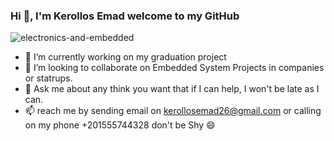 ### Hi 👋, I'm Kerollos Emad welcome to my GitHub

![electronics-and-embedded](https://user-images.githubusercontent.com/91436830/171481090-cf151f1c-1bf3-4c9f-83dd-a15b4db23697.jpg)


- 🔭 I’m currently working on my graduation project
- 👯 I’m looking to collaborate on  Embedded System Projects in companies or statrups.
- 💬 Ask me about any think you want that if I can help, I won't be late as I can.
- 📫 reach me by sending email on kerollosemad26@gmail.com or calling on my phone +201555744328 don't be Shy 😄
<!--
**KerollosEmd/KerollosEmd** is a ✨ _special_ ✨ repository because its `README.md` (this file) appears on your GitHub profile.

Here are some ideas to get you started:


- 🔭 I’m currently working on ...
- 🌱 I’m currently learning ...
- 👯 I’m looking to collaborate on ...
- 🤔 I’m looking for help with ...
- 💬 Ask me about ...
- 📫 How to reach me: ...
- 😄 Pronouns: ...
- ⚡ Fun fact: ...
-->
